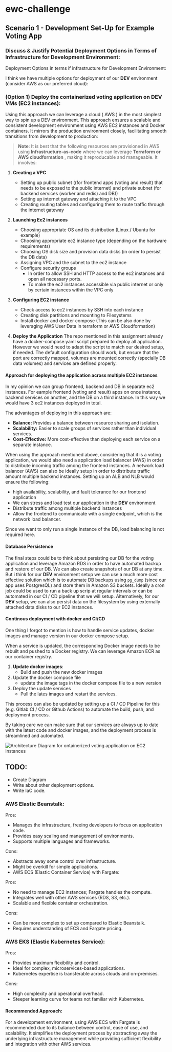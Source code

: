 # ewc-challenge

## Scenario 1 - Development Set-Up for Example Voting App

### Discuss & Justify Potential Deployment Options in Terms of Infrastructure for Development Environment:

Deployment Options in terms if infrastructure for Development Environment:

I think we have multiple options for deployment of our **DEV** environment (consider AWS as our preferred cloud): 

### (Option 1) Deploy the containerized voting application on DEV VMs (EC2 instances):

Using this approach we can leverage a cloud ( AWS ) in the most simplest way to spin up a DEV environment. This approach ensures a scalable and consistent development environment using AWS EC2 instances and Docker containers. It mirrors the production environment closely, facilitating smooth transitions from development to production:

> **Note**: It is best that the following resources are provisioned in AWS using **Infrastructure-as-code** where we can leverage **Terraform or AWS cloudformation** , making it reproducable and manageable.
It involves:
1. **Creating a VPC**
    + Setting up public subnet ((for frontend apps (voting and result) that needs to be exposed to the public internet) and private subnet (for backend services (worker and redis) and DB))
    + Setting up internet gateway and attaching it to the VPC
    + Creating routing tables and configuring them to route traffic through the internet gateway
2.  **Launching Ec2 instances**
    + Choosing appropriate OS and its distribution (Linux / Ubuntu for example)
    + Choosing appropriate ec2 instance type (depending on the hardware requirements)
    + Choosing OS disk size and provision data disks (in order to persist the DB data)
    + Assigning VPC and the subnet to the ec2 instance
    + Configure security groups 
        + In order to allow SSH and HTTP access to the ec2 instances and open all necessary ports.
        + To make the ec2 instances accessible via public internet or only by certain instances within the VPC only
3. **Configuring EC2 instance**
    + Check access to ec2 instances by SSH into each instance
    + Creating disk partitions and mounting to Filesystems
    +  Install docker and docker compose (This can be also done by leveraging AWS User Data in terraform or AWS Cloudformation)

4. **Deploy the Application**
    The repo mentioned in this assignment already have a docker-compose.yaml script prepared to deploy all application. However we would need to adapt the script to match our desired setup, if needed. The default configuration should work, but ensure that the port are correctly mapped, volumes are mounted correctly (specially DB data volumes) and services are defined properly.

#### Approach for deploying the application across multiple EC2 instances
In my opinion we can group frontend, backend and DB in separate ec2 instances. For eample frontend (voting and result) apps on once instance, backend services on another, and the DB on a third instance. In this way we would have 3 ec2 instances deployed in total.

The advantages of deploying in this approach are:

+ **Balance:** Provides a balance between resource sharing and isolation.
+ **Scalability:** Easier to scale groups of services rather than individual services.
+ **Cost-Effective:** More cost-effective than deploying each service on a separate instance.

When using the approach mentioned above, considering that it is a voting application, we would also need a application load balancer (AWS) in order to distribute incoming traffic among the frontend instances. A network load balancer (AWS) can also be ideally setup in order to distribute traffic amount multiple backend instances. Setting up an ALB and NLB would ensure the following: 

+ high availability, scalability, and fault tolerance for our frontend application
+ We can stress and load test our application in the **DEV** environment
+ Distribute traffic among multiple backend instances
+ Allow the frontend to communicate with a single endpoint, which is the network load balancer.

Since we want to only run a single instance of the DB, load balancing is not required here. 

#### Database Persistence

The final steps could be to think about persisting our DB for the voting application and leverage Amazon RDS in order to have automated backup and restore of our DB. We can also create snapshots of our DB at any time. But i think for our **DEV** environment setup we can use a much more cost effective solution which is to automate DB backups using `pg_dump` (since our app uses PostgresQL) and store them in Amazon S3 buckets. Ideally a cron job could be used to run a back up scrip at regular intervals or can be automated in our CI / CD pipeline that we will setup. Alternatively, for our **DEV** setup, we can also persist data on the filesystem by using externally attached data disks to our EC2 instances.

#### Continous deployment with docker and CI/CD

One thing I forgot to mention is how to handle service updates, docker images and manage version in our docker compose setup.

 When a service is updated, the corresponding Docker image needs to be rebuilt and pushed to a Docker registry. We can leverage Amazon ECR as our container registry. 
1. **Update docker images**:
    + Build and push the new docker images
2. Update the docker compose file
    + update the image tags in the docker compose file to a new version 
3. Deploy the update services
    + Pull the lates images and restart the services. 

This process can also be updated by setting up a CI / CD Pipeline for this (e.g. Gitlab CI / CD or Github Actions) to automate the build, push, and deployment process.

By taking care we can make sure that our services are always up to date with the latest code and docker images, and the deployment process is streamlined and automated.


![Architecture Diagram for ontainerized voting application on EC2 instances ](images/ewc-challenge-drawio.png)


## TODO:

+ Create Diagram
+ Write about other deployment options.
+ Write IaC code. 
### AWS Elastic Beanstalk:

Pros:
+ Manages the infrastructure, freeing developers to focus on application code.
+ Provides easy scaling and management of environments.
+ Supports multiple languages and frameworks.

Cons:

+ Abstracts away some control over infrastructure.
+ Might be overkill for simple applications.
+ AWS ECS (Elastic Container Service) with Fargate:

Pros:

+ No need to manage EC2 instances; Fargate handles the compute.
+ Integrates well with other AWS services (RDS, S3, etc.).
+ Scalable and flexible container orchestration.

Cons:

+ Can be more complex to set up compared to Elastic Beanstalk.
+ Requires understanding of ECS and Fargate pricing.

### AWS EKS (Elastic Kubernetes Service):

Pros:

+ Provides maximum flexibility and control.
+ Ideal for complex, microservices-based applications.
+ Kubernetes expertise is transferable across clouds and on-premises.

Cons:
+ High complexity and operational overhead.
+ Steeper learning curve for teams not familiar with Kubernetes.

#### Recommended Approach:
For a development environment, using AWS ECS with Fargate is recommended due to its balance between control, ease of use, and scalability. It simplifies the deployment process by abstracting away the underlying infrastructure management while providing sufficient flexibility and integration with other AWS services.
